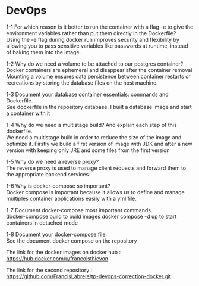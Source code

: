 # DevOps

1-1 For which reason is it better to run the container with a flag -e to give the environment variables rather than put them directly in the Dockerfile?  
Using the -e flag during docker run improves security and flexibility by allowing you to pass sensitive variables like passwords at runtime, instead of baking them into the image.

1-2 Why do we need a volume to be attached to our postgres container?  
Docker containers are ephemeral and disappear after the container removal Mounting a volume ensures data persistence between container restarts or recreations by storing the database files on the host machine.

1-3 Document your database container essentials: commands and Dockerfile.  
See dockerfile in the repository database. I built a database image and start a container with it

1-4 Why do we need a multistage build? And explain each step of this dockerfile.  
We need a multistage build in order to reduce the size of the image and optimize it. Firstly we build a first version of image with JDK and after a new version with keeping only JRE and some files from the first version

1-5 Why do we need a reverse proxy?  
The reverse proxy is used to manage client requests and forward them to the appropriate backend services.

1-6 Why is docker-compose so important?  
Docker compose is important because it allows us to define and manage multiples container applications easily with a yml file.

1-7 Document docker-compose most important commands.  
docker-compose build to build images docker compose -d up to start containers in detached mode

1-8 Document your docker-compose file.  
See the document docker compose on the repository

The link for the docker images on docker hub :  
https://hub.docker.com/u/francoisthievon

The link for the second repository :  
https://github.com/FrancisLabrele/tp-devops-correction-docker.git
